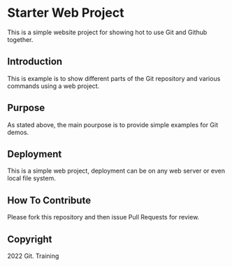   # Starter Web Project

This is a simple website project for showing hot to use Git and Github together.

## Introduction

This is example is to show different parts of the Git repository and various commands using a web project.

## Purpose

As stated above, the main pourpose is to provide simple examples for Git demos.

## Deployment

This is a simple web project, deployment can be on any web server or even local file system.

## How To Contribute

Please fork this repository and then issue Pull Requests for review.

## Copyright

2022 Git. Training
